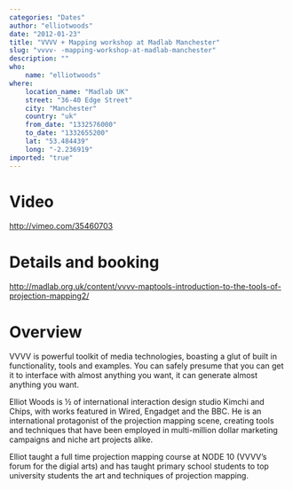 ```yaml
---
categories: "Dates"
author: "elliotwoods"
date: "2012-01-23"
title: "VVVV + Mapping workshop at Madlab Manchester"
slug: "vvvv- -mapping-workshop-at-madlab-manchester"
description: ""
who: 
    name: "elliotwoods"
where: 
    location_name: "Madlab UK"
    street: "36-40 Edge Street"
    city: "Manchester"
    country: "uk"
    from_date: "1332576000"
    to_date: "1332655200"
    lat: "53.484439"
    long: "-2.236919"
imported: "true"
---
```



# Video

<http://vimeo.com/35460703>

# Details and booking

<http://madlab.org.uk/content/vvvv-maptools-introduction-to-the-tools-of-projection-mapping2/>

# Overview

VVVV is powerful toolkit of media technologies, boasting a glut of built in functionality, tools and examples. You can safely presume that you can get it to interface with almost anything you want, it can generate almost anything you want.

Elliot Woods is ½ of international interaction design studio Kimchi and Chips, with works featured in Wired, Engadget and the BBC. He is an international protagonist of the projection mapping scene, creating tools and techniques that have been employed in multi-million dollar marketing campaigns and niche art projects alike.

Elliot taught a full time projection mapping course at NODE 10 (VVVV’s forum for the digial arts) and has taught primary school students to top university students the art and techniques of projection mapping.